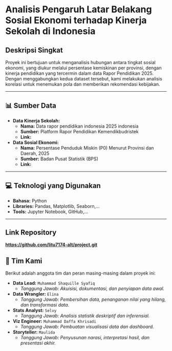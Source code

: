 # Analisis Pengaruh Latar Belakang Sosial Ekonomi terhadap Kinerja Sekolah di Indonesia

## Deskripsi Singkat
Proyek ini bertujuan untuk menganalisis hubungan antara tingkat sosial ekonomi, yang diukur melalui persentase kemiskinan per provinsi, dengan kinerja pendidikan yang tercermin dalam data Rapor Pendidikan 2025. Dengan menggabungkan kedua dataset tersebut, kami melakukan analisis korelasi untuk menemukan pola dan memberikan rekomendasi kebijakan.

---

## 📊 Sumber Data
* **Data Kinerja Sekolah:**
    * **Nama:** Data rapor pendidikan indonesia 2025 indonesia
    * **Sumber:** Platform Rapor Pendidikan Kemendikbudristek
    * **Link:** 
* **Data Sosial Ekonomi:**
    * **Nama:** Persentase Penduduk Miskin (P0) Menurut Provinsi dan Daerah, 2025
    * **Sumber:** Badan Pusat Statistik (BPS)
    * **Link:** 

---

## 💻 Teknologi yang Digunakan
- **Bahasa:** Python
- **Libraries:** Pandas, Matplotlib, Seaborn,...
- **Tools:** Jupyter Notebook, GitHub,...

---

## Link Repository
**https://github.com/litu7174-alt/project.git**

## 👥 Tim Kami
Berikut adalah anggota tim dan peran masing-masing dalam proyek ini:

* **Data Lead:** `Muhammad Shaquille Syafiq`
    * *Tanggung Jawab: Akuisisi, dokumentasi, dan penyiapan data awal.*
* **Data Wrangler:** `Elina`
    * *Tanggung Jawab: Pembersihan data, penanganan nilai yang hilang, dan transformasi data.*
* **Stats Analyst:** `Selvy`
    * *Tanggung Jawab: Analisis statistik deskriptif dan inferensial.*
* **Viz Engineer:** `Muhammad Daffa Khrisadi`
    * *Tanggung Jawab: Pembuatan visualisasi data dan dashboard.*
* **Storyteller:** `Maulida`
    * *Tanggung Jawab: Penyusunan narasi, interpretasi hasil, dan presentasi akhir.*
